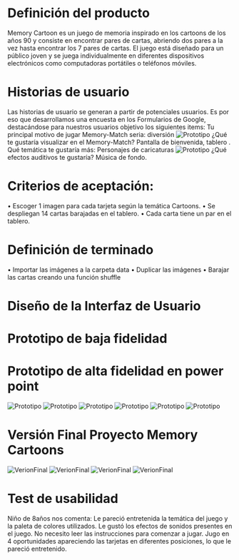 # Definición del producto

Memory Cartoon es un juego de memoria inspirado en los cartoons de los años 90 y consiste en encontrar pares de cartas, abriendo dos pares a la vez hasta encontrar los 7 pares de cartas. El juego está diseñado para un público joven y se juega individualmente en diferentes dispositivos electrónicos como computadoras portátiles o teléfonos móviles.

# Historias de usuario

Las historias de usuario se generan a partir de potenciales usuarios. Es por eso que desarrollamos una encuesta en los Formularios de Google, destacándose para nuestros usuarios objetivo los siguientes items:
Tu principal motivo de jugar Memory-Match seria: diversión
![Prototipo](./src/utilities/imagenesReadme/motivo.jpg)
¿Qué te gustaría visualizar en el Memory-Match? Pantalla de bienvenida, tablero .
Qué temática te gustaría más: Personajes de caricaturas
![Prototipo](./src/utilities/imagenesReadme/tematica.jpg)
¿Qué efectos auditivos te gustaría? Música de fondo.

# Criterios de aceptación:

• Escoger 1 imagen para cada tarjeta según la temática Cartoons.
• Se despliegan 14 cartas barajadas en el tablero.
• Cada carta tiene un par en el tablero.

# Definición de terminado

• Importar las imágenes a la carpeta data
• Duplicar las imágenes
• Barajar las cartas creando una función shuffle

# Diseño de la Interfaz de Usuario

# Prototipo de baja fidelidad

# Prototipo de alta fidelidad en power point

![Prototipo](./src/utilities/imagenesReadme/prototipo1.jpg)
![Prototipo](./src/utilities/imagenesReadme/prototipo2.jpg)
![Prototipo](./src/utilities/imagenesReadme/prototipo3.jpg)
![Prototipo](./src/utilities/imagenesReadme/prototipo4.jpg)
![Prototipo](./src/utilities/imagenesReadme/prototipo5.jpg)
![Prototipo](./src/utilities/imagenesReadme/prototipo6.jpg)

# Versión Final Proyecto Memory Cartoons

![VerionFinal](./src/utilities/imagenesReadme/proyectofinal1.jpg)
![VerionFinal](./src/utilities/imagenesReadme/proyectofinal2.jpg)
![VerionFinal](./src/utilities/imagenesReadme/proyectofinal3.jpg)
![VerionFinal](./src/utilities/imagenesReadme/proyectofinal4.jpg)

# Test de usabilidad

Niño de 8años nos comenta:
Le pareció entretenida la temática del juego y la paleta de colores utilizados. Le gustó los efectos de sonidos presentes en el juego. No necesito leer las instrucciones para comenzar a jugar. Jugo en 4 oportunidades apareciendo las tarjetas en diferentes posiciones, lo que le pareció entretenido.
